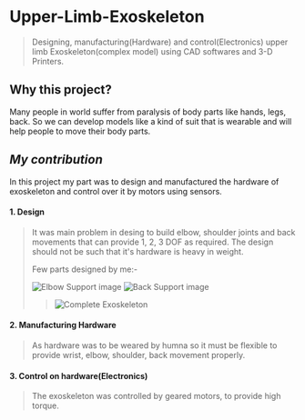 # Upper-Limb-Exoskeleton
>Designing, manufacturing(Hardware) and control(Electronics) upper limb Exoskeleton(complex model) using CAD softwares and 3-D Printers. 

## Why this project?
Many people in world suffer from paralysis of body parts like hands, legs, back. So we can develop models like a kind of suit that is wearable and will help people to move their body parts.


## ***My contribution***
In this project my part was to design and manufactured the hardware of exoskeleton and control over it by motors using sensors. 

#### **1. Design**
>It was main problem in desing to build elbow, shoulder joints and back movements that can provide 1, 2, 3 DOF as required. The design should not be such that it's hardware is heavy in weight. 
>
>Few parts designed by me:-
>
>![Elbow Support image](https://user-images.githubusercontent.com/90020325/199747499-9caf3ed0-74b9-40a6-b62a-e87915a2da63.png)
>![Back Support image](https://user-images.githubusercontent.com/90020325/199747571-0cbe4e53-d4be-4467-a7d7-22faa80cfa3c.png)
>>![Complete Exoskeleton](https://user-images.githubusercontent.com/90020325/199746493-6f43ebb2-b23c-4df8-b66f-01a3cd09dd6a.png)

#### **2. Manufacturing Hardware**
>As hardware was to be weared by humna so it must be flexible to provide wrist, elbow, shoulder, back movement properly.
#### **3. Control on hardware(Electronics)**
>The exoskeleton was controlled by geared motors, to provide high torque.
